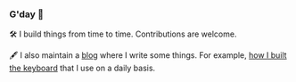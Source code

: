 ### G'day 👋

🛠 I build things from time to time. Contributions are welcome.

🖋 I also maintain a [blog](https://blog.tomarrell.com) where I write some things. For example, [how I built the keyboard](https://blog.tomarrell.com/post/how_to_prevent_rsi) that I use on a daily basis.
